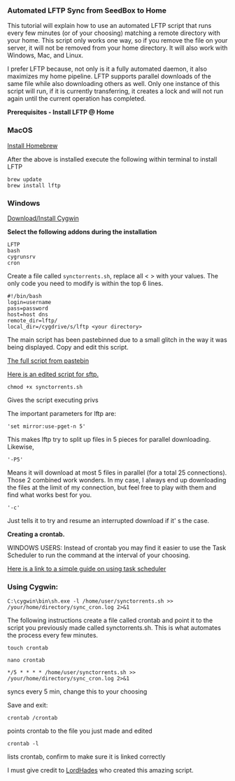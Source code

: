 ### Automated LFTP Sync from SeedBox to Home

This tutorial will explain how to use an automated LFTP script that runs every few minutes (or of your choosing) matching a remote directory with your home.  This script only works one way, so if you remove the file on your server, it will not be removed from your home directory.  It will also work with Windows, Mac, and Linux.

I prefer LFTP because, not only is it a fully automated daemon, it also maximizes my home pipeline. LFTP supports parallel downloads of the same file while also downloading others as well. Only one instance of this script will run, if it is currently transferring, it creates a lock and will not run again until the current operation has completed.

**Prerequisites - Install LFTP @ Home**

### MacOS

[Install Homebrew](https://www.feralhosting.com/faq/view?question=262)

After the above is installed execute the following within terminal to install LFTP

~~~
brew update
brew install lftp
~~~

### Windows

[Download/Install Cygwin](http://www.cygwin.com/)

**Select the following addons during the installation**

~~~
LFTP
bash
cygrunsrv
cron
~~~

Create a file called `synctorrents.sh`, replace all < > with your values.  The only code you need to modify is within the top 6 lines.
 
~~~
#!/bin/bash
login=username
pass=password
host=host dns
remote_dir=lftp/
local_dir=/cygdrive/s/lftp <your directory>
~~~

The main script has been pastebinned due to a small glitch in the way it was being displayed. Copy and edit this script.

[The full script from pastebin](http://pastebin.com/pLDjCD2a)

[Here is an edited script for sftp.](http://pastebin.com/v3Se1VQR)

~~~
chmod +x synctorrents.sh
~~~

Gives the script executing privs

The important parameters for lftp are:

~~~
'set mirror:use-pget-n 5'
~~~

This makes lftp try to split up files in 5 pieces for parallel downloading. Likewise,

~~~
'-P5'
~~~

 
Means it will download at most 5 files in parallel (for a total 25 connections). Those 2 combined work wonders. In my case, I always end up downloading the files at the limit of my connection, but feel free to play with them and find what works best for you.

~~~
'-c'
~~~

Just tells it to try and resume an interrupted download if it' s the case.

**Creating a crontab.** 

WINDOWS USERS: Instead of crontab you may find it easier 
to use the Task Scheduler to run the command at the interval of your choosing.

[Here is a link to a simple guide on using task scheduler](http://www.makeuseof.com/tag/how-to-automate-windows-programs-on-a-schedule/)

### Using Cygwin:

~~~
C:\cygwin\bin\sh.exe -l /home/user/synctorrents.sh >> /your/home/directory/sync_cron.log 2>&1
~~~

The following instructions create a file called crontab and point it to the script you previously made called synctorrents.sh.  This is what automates the process every few minutes.

~~~
touch crontab
~~~

~~~
nano crontab
~~~

~~~
*/5 * * * * /home/user/synctorrents.sh >> /your/home/directory/sync_cron.log 2>&1
~~~

syncs every 5 min, change this to your choosing

Save and exit:

~~~
crontab /crontab
~~~

points crontab to the file you just made and edited

~~~
crontab -l
~~~

lists crontab, confirm to make sure it is linked correctly

I must give credit to [LordHades](http://www.torrent-invites.com/seedbox-tutorials/132965-tutorial-auto-sync-seedbox-home-linux-mac-machine-lftp-shell-script.html) who created this amazing script.



